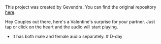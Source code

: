 This project was created by Gevendra. You can find the original repository [here](https://github.com/gevendra2004/happy-valentine-day).

Hey Couples out there, here's a Valentine's surprise for your partner. Just tap or click on the heart and the audio will start playing.

* It has both male and female audio separately.
#   D - d a y 
 
 
